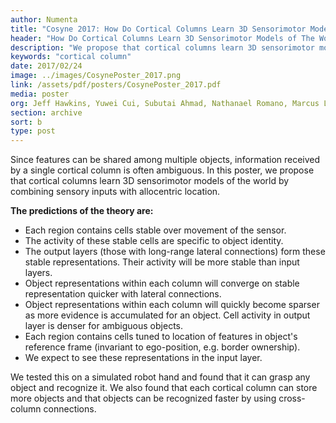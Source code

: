 ```yaml
---
author: Numenta
title: "Cosyne 2017: How Do Cortical Columns Learn 3D Sensorimotor Models?"
header: "How Do Cortical Columns Learn 3D Sensorimotor Models of The World?"
description: "We propose that cortical columns learn 3D sensorimotor models of the world by combining sensory inputs with allocentric location. We found that a simulated robot hand can grasp and recognize any object, and that each cortical column can store more objects, and recognize them faster, by using cross-column connections."
keywords: "cortical column"
date: 2017/02/24
image: ../images/CosynePoster_2017.png
link: /assets/pdf/posters/CosynePoster_2017.pdf
media: poster
org: Jeff Hawkins, Yuwei Cui, Subutai Ahmad, Nathanael Romano, Marcus Lewis
section: archive
sort: b
type: post
---
```


Since features can be shared among multiple objects, information received by a single cortical column is often ambiguous. In this poster, we propose that cortical columns learn 3D sensorimotor models of the world by combining sensory inputs with allocentric location.

**The predictions of the theory are:**

- Each region contains cells stable over movement of the sensor.
- The activity of these stable cells are specific to object identity.
- The output layers (those with long-range lateral connections) form these stable representations.
Their activity will be more stable than input layers.
- Object representations within each column will converge on stable representation quicker with
lateral connections.
- Object representations within each column will quickly become sparser as more evidence is
accumulated for an object. Cell activity in output layer is denser for ambiguous objects.
- Each region contains cells tuned to location of features in object's reference frame (invariant to
ego-position, e.g. border ownership).
- We expect to see these representations in the input layer.

We tested this on a simulated robot hand and found that it can grasp any object and recognize it. We also found that each cortical column can store more objects and that objects can be recognized faster by using cross-column connections.
